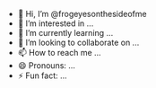 - 👋 Hi, I’m @frogeyesonthesideofme
- 👀 I’m interested in ...
- 🌱 I’m currently learning ...
- 💞️ I’m looking to collaborate on ...
- 📫 How to reach me ...
- 😄 Pronouns: ...
- ⚡ Fun fact: ...

<!---
frogeyesonthesideofme/frogeyesonthesideofme is a ✨ special ✨ repository because its `README.md` (this file) appears on your GitHub profile.
You can click the Preview link to take a look at your changes.
--->
